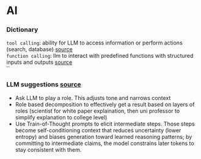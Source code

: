 # AI


### Dictionary
`tool calling`: ability for LLM to access information or perform actions (search, database) [source](https://medium.com/@developer.yasir.pk/tool-calling-for-llms-a-detailed-tutorial-a2b4d78633e2)\
`function calling`: llm to interact with predefined functions with structured inputs and outputs [source](https://medium.com/@shuremsyed41/function-calling-vs-tool-calling-in-llms-a-beginner-friendly-guide-2d9d7cbee261)\
``



### LLM suggestions [source](https://medium.com/data-science-collective/youre-using-chatgpt-wrong-here-s-how-to-prompt-like-a-pro-1814b4243064)
- Ask LLM to play a role. This adjusts tone and narrows context
- Role based decomposition to effectively get a result based on layers of roles (scientist for white paper explaination, then uni professor to simplify explanation to college level)
- Use Train-of-Thought prompts to elicit intermediate steps. Those steps become self-conditioning context that reduces uncertainty (lower entropy) and biases generation toward learned reasoning patterns; by committing to intermediate claims, the model constrains later tokens to stay consistent with them.


